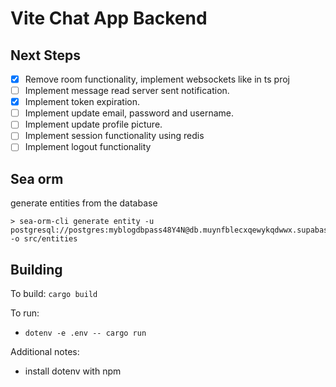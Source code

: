 # Vite Chat App Backend

## Next Steps
- [x] Remove room functionality, implement websockets like in ts proj
- [ ] Implement message read server sent notification.
- [x] Implement token expiration.
- [ ] Implement update email, password and username.
- [ ] Implement update profile picture.
- [ ] Implement session functionality using redis
- [ ] Implement logout functionality

## Sea orm
generate entities from the database
```
> sea-orm-cli generate entity -u postgresql://postgres:myblogdbpass48Y4N@db.muynfblecxqewykqdwwx.supabase.co:5432/postgres -o src/entities
```

## Building

To build: `cargo build`

To run:
* `dotenv -e .env -- cargo run`

Additional notes:
* install dotenv with npm